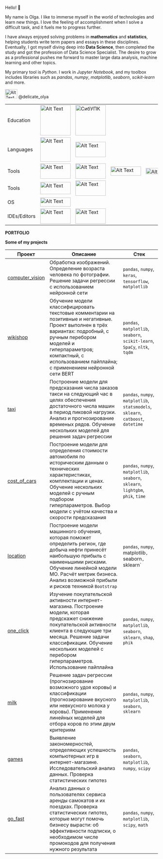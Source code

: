 Hello! :wave: 

My name is Olga. I like to immerse myself in the world of technologies and learn new things. I love the feeling of accomplishment when I solve a difficult task, and it fuels me to progress further.

I have always enjoyed solving problems in **mathematics** and **statistics**, helping students write term papers and essays in these disciplines. Eventually, I got myself diving deep into **Data Science**, then completed the study and got the profession of Data Science Specialist. The desire to grow as a professional pushes me forward to master large data analysis, machine learning and other topics.

My primary tool is *Python*. I work in *Jupyter Notebook*, and my toolbox includes libraries such as *pandas*, *numpy*, *matplotlib*, *seaborn*, *scikit-learn* and more.  


<img src="https://mizuno.com.ru/upload/medialibrary/643/643f0280187794ed8a7e822a8bd56343.png" alt="Alt Text" width="40" height="30"> @delicate_olya


|   |   |   |   |   |
|-------------|------------|-----------|-------------|--------------|
|Education|<img src="https://camo.githubusercontent.com/50f46563e4cda084667534a4aeda58e1c7e63bb4ddd8604e28862913a9328fa9/68747470733a2f2f617661746172732e6d64732e79616e6465782e6e65742f693f69643d653538336166313735316436616533653131386438643431343638633032653738656263666232332d353137353033332d696d616765732d7468756d6273266e3d3133" alt="Alt Text" width="100" height="100">|<img src="https://storage.myseldon.com/yugo/EF8C9E177879A223D7031A5AF3E1A9F1.png" alt="СибУПК" width="100" height=100>|
|Languages|<img src="https://repository-images.githubusercontent.com/476329517/a132af01-7d76-428b-b245-e7dafe8964ca" alt="Alt Text" width="100" height="80">|<img src="https://i.pinimg.com/originals/27/45/30/2745305c9702bceee2525cc24e1d00c2.png" alt="Alt Text" width="100" height="50">|
|Tools|<img src="https://i.pinimg.com/736x/90/06/65/900665d788e38b2e0166fabb271dd7a8.jpg" alt="Alt Text" width="100" height="50">|<img src="https://upload.wikimedia.org/wikipedia/commons/thumb/3/31/NumPy_logo_2020.svg/2560px-NumPy_logo_2020.svg.png" alt="Alt Text" width="100" height="50">|<img src="https://habrastorage.org/getpro/habr/upload_files/6c6/887/78d/6c688778d9df0ab8413b0fe1f65b33bb.png" alt="Alt Text" width="100" height="30">|<img src="https://cdn-media-1.freecodecamp.org/images/1*N7zpnIQkI3Nu41p4Rb6Obg.png" alt="Alt Text" width="100" height="20">|
|Tools|<img src="https://scikit-learn.org/stable/_static/scikit-learn-logo-small.png" alt="Alt Text" width="100" height="40">|<img src="https://upload.wikimedia.org/wikipedia/commons/thumb/a/ab/TensorFlow_logo.svg/1200px-TensorFlow_logo.svg.png" alt="Alt Text" width="100" height="50">|
|OS|<img src="https://www.cyberbookpc.ru/upload/medialibrary/781/W11%20logo%20wide.png" alt="Alt Text" width="100" height="30">|
|IDEs/Editors|<img src="https://scriptsview.com/wp-content/uploads/2021/06/1200px-Jupyter_logo.svg_-920x518.png" alt="Alt Text" width="100" height="50">|<img src="https://repository-images.githubusercontent.com/625335362/ac3e2ab3-efe4-4482-b19d-26d1700e3262" alt="Alt Text" width="100" height="50">|  



**PORTFOLIO**

**Some of my projects**

|Проект|Описание|Стек|
|--------------------|--------------------------------------------------|--------------------------|
|[computer_vision](https://github.com/olga-zibareva/computer_vision)|Обработка изображений. Определение возраста человека по фотографии. Решение задачи регрессии с использованием нейронной сети|`pandas`, `numpy`, `keras`, `tensorflow`, `matplotlib`|
|[wikishop](https://github.com/olga-zibareva/wikishop)|Обучение модели классифицировать текстовые комментарии на позитивные и негативные. Проект выполнен в трёх вариантах: подробный, с ручным перебором моделей и гиперпараметров; компактный, с использованием пайплайна; с применением нейронной сети BERT|`pandas`, `matplotlib`, `seaborn`, `scikit-learn`, `SpaCy`, `nltk`, `tqdm`|
|[taxi](https://github.com/olga-zibareva/taxi)|Построение модели для предсказания числа заказов такси на следующий час в целях обеспечения достаточного числа машин в период пиковой нагрузки. Анализ и прогнозирование временых рядов. Обучение нескольких моделей для решения задач регрессии|`pandas`, `numpy`, `matplotlib`, `statsmodels`, `sklearn`, `catboost`, `datetime`|
|[cost_of_cars](https://github.com/olga-zibareva/cost_of_cars)|Построение модели для определения стоимости автомобиля по историческим данным о технических характеристиках, комплектации и ценах. Обучение нескольких моделей с ручным подбором гиперпараметров. Выбор модели с учётом качества и скорости предсказания|`pandas`, `numpy`, `matplotlib`, `seaborn`, `sklearn`, `lightgbm`, `phik`, `time`|
|[location](https://github.com/olga-zibareva/location)|Построение модели машинного обучения, которая поможет определить регион, где добыча нефти принесёт наибольшую прибыль с наименьшими рисками. Обучение линейной модели МО. Расчёт метрик бизнеса. Анализ возможной прибыли и рисков техникой `Bootstrap`|`pandas`, `numpy`, matplotlib`, `seaborn`, `sklearn`|
|[one_click](https://github.com/olga-zibareva/one_click)|Изучение покупательской активности интернет-магазина. Построение модели, которая предскажет снижение покупательской активности клиента в следующие три месяца. Решение задачи классификации. Обучение нескольких моделей с перебором гиперпараметров. Использование пайплайна|`pandas`, `numpy`, `matplotlib`, `seaborn`, `sklearn`, `shap`, `phik`|
|[milk](https://github.com/olga-zibareva/milk)|Решение задач регрессии (прогнозирование возможного удоя коровы) и классификации (прогнозирование вкусного или невкусного молока у коровы). Применение линейных моделей для отбора коров по этим двум критериям|`pandas`, `numpy`, `matplotlib`, `seaborn`, `sklearn`|
|[games](https://github.com/olga-zibareva/games)|Выявление закономерностей, определяющих успешность компьютерных игр в интернет-магазине. Исследовательский анализ данных. Проверка статистических гипотез|`pandas`, `seaborn`, `matplotlib`, `numpy`, `scipy`|
|[go_fast](https://github.com/olga-zibareva/go_fast)|Анализ данных о пользователях сервиса аренды самокатов и их поездках. Проверка статистических гипотез, которые могут помочь бизнесу вырасти: об эффективности подписки, о необходимом числе промокодов для получения нужного результата|`pandas`, `numpy`, `matplotlib`, `scipy`, `math`|
